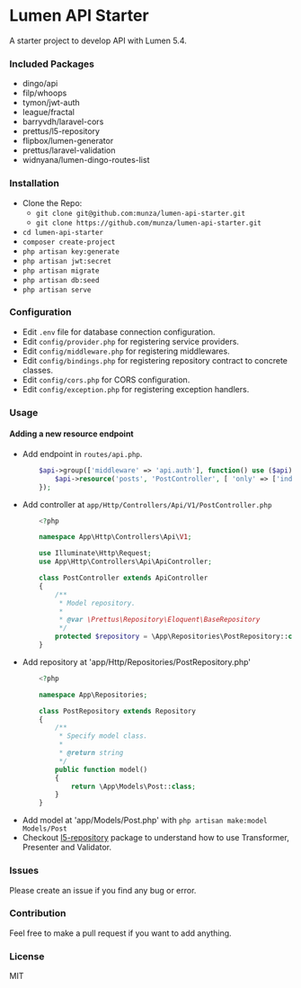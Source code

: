 # Lumen API Starter

A starter project to develop API with Lumen 5.4.

### Included Packages
- dingo/api
- filp/whoops
- tymon/jwt-auth
- league/fractal
- barryvdh/laravel-cors
- prettus/l5-repository
- flipbox/lumen-generator
- prettus/laravel-validation
- widnyana/lumen-dingo-routes-list

### Installation
- Clone the Repo:
    - `git clone git@github.com:munza/lumen-api-starter.git`
    - `git clone https://github.com/munza/lumen-api-starter.git`
- `cd lumen-api-starter`
- `composer create-project`
- `php artisan key:generate`
- `php artisan jwt:secret`
- `php artisan migrate`
- `php artisan db:seed`
- `php artisan serve`

### Configuration
- Edit `.env` file for database connection configuration.
- Edit `config/provider.php` for registering service providers.
- Edit `config/middleware.php` for registering middlewares.
- Edit `config/bindings.php` for registering repository contract to concrete classes.
- Edit `config/cors.php` for CORS configuration.
- Edit `config/exception.php` for registering exception handlers.

### Usage

#### Adding a new resource endpoint
- Add endpoint in `routes/api.php`.
    ```php
        $api->group(['middleware' => 'api.auth'], function() use ($api) {
            $api->resource('posts', 'PostController', [ 'only' => ['index', 'store', 'show', 'update', 'destroy']]);
        });
    ```
- Add controller at `app/Http/Controllers/Api/V1/PostController.php`
    ```php
        <?php

        namespace App\Http\Controllers\Api\V1;

        use Illuminate\Http\Request;
        use App\Http\Controllers\Api\ApiController;

        class PostController extends ApiController
        {
            /**
             * Model repository.
             *
             * @var \Prettus\Repository\Eloquent\BaseRepository
             */
            protected $repository = \App\Repositories\PostRepository::class;
        }
    ```
- Add repository at 'app/Http/Repositories/PostRepository.php'
    ```php
        <?php

        namespace App\Repositories;

        class PostRepository extends Repository
        {
            /**
             * Specify model class.
             *
             * @return string
             */
            public function model()
            {
                return \App\Models\Post::class;
            }
        }
    ```
- Add model at 'app/Models/Post.php' with `php artisan make:model Models/Post`
- Checkout [l5-repository](https://github.com/andersao/l5-repository) package to understand how to use Transformer, Presenter and Validator.

### Issues
Please create an issue if you find any bug or error.

### Contribution
Feel free to make a pull request if you want to add anything.

### License
MIT
